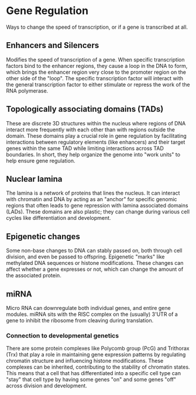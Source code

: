 # Gene Regulation
Ways to change the speed of transcription, or if a gene is transcribed at all.
## Enhancers and Silencers
Modifies the speed of transcription of a gene. When specific transcription factors bind to the enhancer regions, they cause a loop in the DNA to form, which brings the enhancer region very close to the promoter region on the other side of the "loop". The specific transcription factor will interact with the general transcription factor to either stimulate or repress the work of the RNA polymerase.
## Topologically associating domains (TADs)
These are discrete 3D structures within the nucleus where regions of DNA interact more frequently with each other than with regions outside the domain. These domains play a crucial role in gene regulation by facilitating interactions between regulatory elements (like enhancers) and their target genes within the same TAD while limiting interactions across TAD boundaries. In short, they help organize the genome into "work units" to help ensure gene regulation.
## Nuclear lamina
The lamina is a network of proteins that lines the nucleus. It can interact with chromatin and DNA by acting as an "anchor" for specific genomic regions that often leads to gene repression with lamina associated domains (LADs). These domains are also plastic; they can change during various cell cycles like differentiation and development.
## Epigenetic changes
Some non-base changes to DNA can stably passed on, both through cell division, and even be passed to offspring. Epigenetic "marks" like methylated DNA sequences or histone modifications.  These changes can affect whether a gene expresses or not, which can change the amount of the associated protein.
## miRNA
Micro RNA can downregulate both individual genes, and entire gene modules. miRNA sits with the RISC complex on the (usually) 3'UTR of a gene to inhibit the ribosome from cleaving during translation.

### Connection to developmental genetics
There are some protein complexes like Polycomb group (PcG) and Trithorax (Trx) that play a role in maintaining gene expression patterns by regulating chromatin structure and influencing histone modifications. These complexes can be inherited, contributing to the stability of chromatin states. This means that a cell that has differentiated into a specific cell type can "stay" that cell type by having some genes "on" and some genes "off" across division and development.

